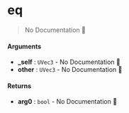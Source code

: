 # eq

> No Documentation 🚧

#### Arguments

- **\_self** : `UVec3` \- No Documentation 🚧
- **other** : `UVec3` \- No Documentation 🚧

#### Returns

- **arg0** : `bool` \- No Documentation 🚧